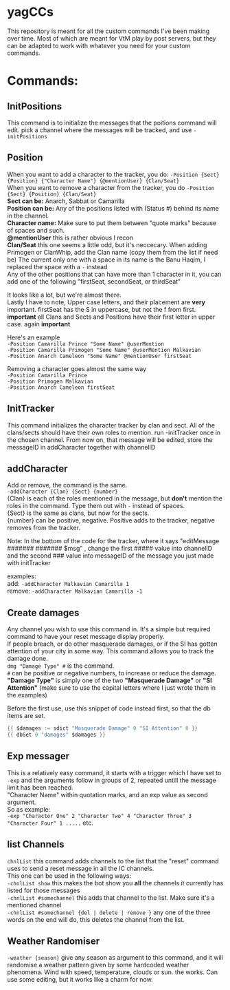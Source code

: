 # yagCCs
This repository is meant for all the custom commands I've been making over time. Most of which are meant for VtM play by post servers, but they can be adapted to work with whatever you need for your custom commands.  
  
# Commands:  
## InitPositions
This command is to initialize the messages that the poitions command will edit. pick a channel where the messages will be tracked, and use `-initPositions`  
  
## Position  
When you want to add a character to the tracker, you do: `-Position {Sect} {Position} {"Character Name"} {@mentionUser} {Clan/Seat}`  
When you want to remove a character from the tracker, you do `-Position {Sect} {Position} {Clan/Seat}`  
**Sect can be:** Anarch, Sabbat or Camarilla  
**Position can be:** Any of the positions listed with (Status #) behind its name in the channel.   
**Character name:** Make sure to put them between "quote marks" because of spaces and such.  
**@mentionUser** this is rather obvious I recon  
**Clan/Seat** this one seems a little odd, but it's neccecary. When adding Primogen or ClanWhip, add the Clan name (copy them from the list if need be) The current only one with a space in its name is the Banu Haqim, I replaced the space with a `-` instead  
Any of the other positions that can have more than 1 character in it, you can add one of the following "firstSeat, secondSeat, or thirdSeat"  
  
It looks like a lot, but we're almost there.  
Lastly I have to note, Upper case letters, and their placement are **very** important. firstSeat has the S in uppercase, but not the f from first. **important**
all Clans and Sects and Positions have their first letter in upper case. again **important**  
  
  
Here's an example  
`-Position Camarilla Prince "Some Name" @userMention`  
`-Position Camarilla Primogen "Some Name" @userMention Malkavian`  
`-Position Anarch Cameleon "Some Name" @mentionUser firstSeat`  
  
Removing a character goes almost the same way  
`-Position Camarilla Prince`  
`-Position Primogen Malkavian`  
`-Position Anarch Cameleon firstSeat`  
  
## InitTracker  
This command initializes the character tracker by clan and sect. All of the clans/sects should have their own roles to mention. run -initTracker once in the chosen channel. From now on, that message will be edited, store the messageID in addCharacter together with channelID  
  
## addCharacter  
Add or remove, the command is the same.  
`-addCharacter {Clan} {Sect} {number}`  
{Clan} is each of the roles mentioned in the message, but **don't** mention the roles in the command. Type them out with `-` instead of spaces.  
{Sect} is the same as clans, but now for the sects.  
{number} can be positive, negative. Positive adds to the tracker, negative removes from the tracker.  
  
Note: In the bottom of the code for the tracker, where it says "editMessage ####### ####### $msg" , change the first ##### value into channelID and the second ### value into messageID of the message you just made with initTracker  
  
examples:  
add: `-addCharacter Malkavian Camarilla 1`  
remove: `-addCharacter Malkavian Camarilla -1`  
  
## Create damages  
  
Any channel you wish to use this command in. It's a simple but required command to have your reset message display properly.  
If people breach, or do other masquerade damages, or if the SI has gotten attention of your city in some way. This command allows you to track the damage done.  
`dmg "Damage Type" #` is the command.   
`#` can be positive or negative numbers, to increase or reduce the damage.  
**"Damage Type"** is simply one of the two **"Masquerade Damage"** or **"SI Attention"** (make sure to use the capital letters where I just wrote them in the examples)  
  
Before the first use, use this snippet of code instead first, so that the db items are set.  
```go
{{ $damages := sdict "Masquerade Damage" 0 "SI Attention" 0 }}  
{{ dbSet 0 "damages" $damages }}  
```  
  
## Exp messager
  
This is a relatively easy command, it starts with a trigger which I have set to `-exp` and the arguments follow in groups of 2, repeated untill the message limit has been reached.  
"Character Name" within quotation marks, and an exp value as second argument.   
So as example:  
`-exp "Character One" 2 "Character Two" 4 "Character Three" 3 "Character Four" 1 .....` etc.  
  
## list Channels  
  
`chnlList` this command adds channels to the list that the "reset" command uses to send a reset message in all the IC channels.  
This one can be used in the following ways:  
`-chnlList show` this makes the bot show you **all** the channels it currently has listed for those messages  
`-chnlList #somechannel` this adds that channel to the list. Make sure it's a mentioned channel  
`-chnlList #somechannel {del | delete | remove }` any one of the three words on the end will do, this deletes the channel from the list.  
  
## Weather Randomiser  
  
`-weather {season}` give any season as argument to this command, and it will randomise a weather pattern given by some hardcoded weather phenomena. Wind with speed, temperature, clouds or sun. the works. Can use some editing, but it works like a charm for now.
